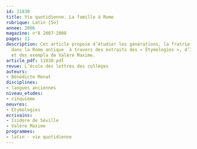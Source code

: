 ```yaml
---
id: 11830
title: Vie quotidienne. La famille à Rome
rubrique: Latin [5e]
annee: 2006
magazine: n°8 2007-2008
pages: 11
description: Cet article propose d’étudier les générations, la fratrie et le mariage
  dans la Rome antique  à travers des extraits des « Étymologies », d’Isidore de Séville
  et des exempla de Valère Maxime.
article_pdf: 11830.pdf
revue: L’école des lettres des collèges
auteurs:
- Bénédicte Monat
disciplines:
- langues anciennes
niveau_etudes:
- cinquième
oeuvres:
- Étymologies
ecrivains:
- Isidore de Séville
- Valère Maxime
programmes:
- latin - vie quotidienne
---
```

